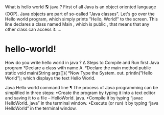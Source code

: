 What is hello world 🌎 java ?
First of all 
Java is an object oriented language (OOP).
Java objects are part of so-called "Java classes".
Let's go over the Hello world program,
which simply prints "Hello, World!" to the screen. 
This line declares a class named Main , 
which is public , that means that any other class can access it. ...


# hello-world!
How do you write hello world in java ?
∆ Steps to Compile and Run first Java program
°Declare a class with name A.
°Declare the main method public static void main(String args[]){
°Now Type the System. out. println("Hello World"); which displays the text Hello World.


Java Hello world command line
¶ The process of Java programming can be simplified in three steps:
•Create the program by typing it into a text editor and saving it to a file – HelloWorld. java.
•Compile it by typing “javac HelloWorld. java” in the terminal window.
•Execute (or run) it by typing “java HelloWorld” in the terminal window.
